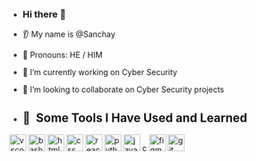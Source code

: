 - ### Hi there 👋
* 👂 My name is @Sanchay
* 👩 Pronouns: HE / HIM
* 🔭 I’m currently working on Cyber Security
* 🤝 I’m looking to collaborate on Cyber Security projects


* <p>
  <h2> 🚀 &nbsp;Some Tools I Have Used and Learned</h2>
<p align="left">
<img src="https://cdn.jsdelivr.net/gh/devicons/devicon/icons/vscode/vscode-original.svg" alt="vscode" width="30" height="30"/>
<img src="https://cdn.jsdelivr.net/gh/devicons/devicon/icons/bash/bash-original.svg" alt="bash" width="30" height="30"/>
<img src="https://www.vectorlogo.zone/logos/w3_html5/w3_html5-icon.svg" alt="html" width="30" height="30"/>
<img src="https://www.vectorlogo.zone/logos/w3_css/w3_css-icon.svg" alt="css" width="30" height="30"/>
<img src="https://www.vectorlogo.zone/logos/reactjs/reactjs-ar21.svg" alt="react" width="30" height="30"/>
<img src="https://www.vectorlogo.zone/logos/python/python-icon.svg" alt="python" width="30" height="30"/>
<img src="https://www.vectorlogo.zone/logos/java/java-icon.svg" alt="java" width="30" height="30"/>
c
  <img src="https://www.vectorlogo.zone/logos/figma/figma-icon.svg" alt="figma" width="30" height="30"/>
  <img src="https://www.vectorlogo.zone/logos/git-scm/git-scm-icon.svg" alt="git" width="30" height="30"/>
</p>
</p>
<!---
Sanchay-7/Sanchay-7 is a ✨ special ✨ repository because its `README.md` (this file) appears on your GitHub profile.
You can click the Preview link to take a look at your changes.
--->
